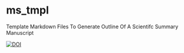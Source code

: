 # ms_tmpl
Template Markdown Files To Generate Outline Of A Scientifc Summary Manuscript

[![DOI](https://zenodo.org/badge/DOI/10.5281/zenodo.5866880.svg)](https://doi.org/10.5281/zenodo.5866880)

